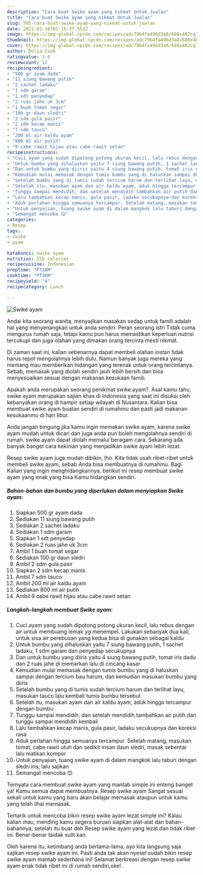 ```yaml
---
description: "Cara buat Swike ayam yang nikmat Untuk Jualan"
title: "Cara buat Swike ayam yang nikmat Untuk Jualan"
slug: 705-cara-buat-swike-ayam-yang-nikmat-untuk-jualan
date: 2021-01-16T01:15:37.553Z
image: https://img-global.cpcdn.com/recipes/adc79b4fa496d3a8/680x482cq70/swike-ayam-foto-resep-utama.jpg
thumbnail: https://img-global.cpcdn.com/recipes/adc79b4fa496d3a8/680x482cq70/swike-ayam-foto-resep-utama.jpg
cover: https://img-global.cpcdn.com/recipes/adc79b4fa496d3a8/680x482cq70/swike-ayam-foto-resep-utama.jpg
author: Delia Cook
ratingvalue: 3.6
reviewcount: 12
recipeingredient:
- "500 gr ayam dada"
- "11 siung bawang putih"
- "2 sachet ladaku"
- "1 sdm garam"
- "1 sdt penyedap"
- "2 ruas jahe uk 3cm"
- "1 buah tomat segar"
- "100 gr daun sledri"
- "2 sdm gula pasir"
- "2 sdm kecap manis"
- "7 sdm tauco"
- "200 ml air kaldu ayam"
- "800 ml air putih"
- "9 cabe rawit hijau atau cabe rawit setan"
recipeinstructions:
- "Cuci ayam yang sudah dipotong potong ukuran kecil, lalu rebus dengan air untuk membuang lemak yg menempel. Lakukan sebanyak dua kali, untuk sisa air perebusan yang kedua bisa di gunakan sebagai kaldu"
- "Untuk bumbu yang dihaluskan yaitu 7 siung bawang putih, 1 sachet ladaku, 1 sdm garam dan penyedap secukupnya"
- "Dan untuk bumbu yang diiris yaitu 4 siung bawang putih, tomat iris dadu dan 2 ruas jahe di memarkan lalu di cincang kasar"
- "Kemudian mulai memasak dengan tumis bumbu yang di haluskan sampai dengan tercium bau harum, dan kemudian masukan bumbu yang diiris"
- "Setelah bumbu yang di tumis sudah tercium harum dan terlihat layu, masukan tauco lalu kembali tumis bumbu tersebut"
- "Setelah itu, masukan ayam dan air kaldu ayam, aduk hingga tercampur dengan bumbu"
- "Tunggu sampai mendidih, dan setelah mendidih tambahkan air putih dan tunggu sampai mendidih kembali"
- "Lalu tambahkan kecap manis, gula pasir, ladaku secukupnya dan koreksi rasa"
- "Aduk perlahan hingga semuanya tercampur. Setelah matang, masukan tomat, cabe rawit utuh dan sedikit irisan daun sledri, masak sebentar lalu matikan kompor"
- "Untuk penyajian, tuang swike ayam di dalam mangkok lalu taburi dengan sledri iris, lalu sajikan"
- "Semangat mencoba 😊"
categories:
- Resep
tags:
- swike
- ayam

katakunci: swike ayam 
nutrition: 155 calories
recipecuisine: Indonesian
preptime: "PT18M"
cooktime: "PT36M"
recipeyield: "4"
recipecategory: Lunch

---
```



![Swike ayam](https://img-global.cpcdn.com/recipes/adc79b4fa496d3a8/680x482cq70/swike-ayam-foto-resep-utama.jpg)

Andai kita seorang wanita, menyajikan masakan sedap untuk famili adalah hal yang menyenangkan untuk anda sendiri. Peran seorang istri Tidak cuma mengurus rumah saja, tetapi kamu pun harus memastikan keperluan nutrisi tercukupi dan juga olahan yang dimakan orang tercinta mesti nikmat.

Di zaman  saat ini, kalian sebenarnya dapat membeli olahan instan tidak harus repot mengolahnya lebih dulu. Namun banyak juga mereka yang memang mau memberikan hidangan yang terenak untuk orang tercintanya. Sebab, memasak yang diolah sendiri jauh lebih bersih dan bisa menyesuaikan sesuai dengan makanan kesukaan famili. 



Apakah anda merupakan seorang penikmat swike ayam?. Asal kamu tahu, swike ayam merupakan sajian khas di Indonesia yang saat ini disukai oleh kebanyakan orang di hampir setiap wilayah di Nusantara. Kalian bisa membuat swike ayam buatan sendiri di rumahmu dan pasti jadi makanan kesukaanmu di hari libur.

Anda jangan bingung jika kamu ingin memakan swike ayam, karena swike ayam mudah untuk dicari dan juga anda pun boleh mengolahnya sendiri di rumah. swike ayam dapat diolah memalui beragam cara. Sekarang ada banyak banget cara kekinian yang menjadikan swike ayam lebih lezat.

Resep swike ayam juga mudah dibikin, lho. Kita tidak usah ribet-ribet untuk membeli swike ayam, sebab Anda bisa membuatnya di rumahmu. Bagi Kalian yang ingin menghidangkannya, berikut ini resep membuat swike ayam yang enak yang bisa Kamu hidangkan sendiri.

<!--inarticleads1-->

##### Bahan-bahan dan bumbu yang diperlukan dalam menyiapkan Swike ayam:

1. Siapkan 500 gr ayam dada
1. Sediakan 11 siung bawang putih
1. Sediakan 2 sachet ladaku
1. Sediakan 1 sdm garam
1. Siapkan 1 sdt penyedap
1. Sediakan 2 ruas jahe uk 3cm
1. Ambil 1 buah tomat segar
1. Sediakan 100 gr daun sledri
1. Ambil 2 sdm gula pasir
1. Siapkan 2 sdm kecap manis
1. Ambil 7 sdm tauco
1. Ambil 200 ml air kaldu ayam
1. Sediakan 800 ml air putih
1. Ambil 9 cabe rawit hijau atau cabe rawit setan




<!--inarticleads2-->

##### Langkah-langkah membuat Swike ayam:

1. Cuci ayam yang sudah dipotong potong ukuran kecil, lalu rebus dengan air untuk membuang lemak yg menempel. Lakukan sebanyak dua kali, untuk sisa air perebusan yang kedua bisa di gunakan sebagai kaldu
1. Untuk bumbu yang dihaluskan yaitu 7 siung bawang putih, 1 sachet ladaku, 1 sdm garam dan penyedap secukupnya
1. Dan untuk bumbu yang diiris yaitu 4 siung bawang putih, tomat iris dadu dan 2 ruas jahe di memarkan lalu di cincang kasar
1. Kemudian mulai memasak dengan tumis bumbu yang di haluskan sampai dengan tercium bau harum, dan kemudian masukan bumbu yang diiris
1. Setelah bumbu yang di tumis sudah tercium harum dan terlihat layu, masukan tauco lalu kembali tumis bumbu tersebut
1. Setelah itu, masukan ayam dan air kaldu ayam, aduk hingga tercampur dengan bumbu
1. Tunggu sampai mendidih, dan setelah mendidih tambahkan air putih dan tunggu sampai mendidih kembali
1. Lalu tambahkan kecap manis, gula pasir, ladaku secukupnya dan koreksi rasa
1. Aduk perlahan hingga semuanya tercampur. Setelah matang, masukan tomat, cabe rawit utuh dan sedikit irisan daun sledri, masak sebentar lalu matikan kompor
1. Untuk penyajian, tuang swike ayam di dalam mangkok lalu taburi dengan sledri iris, lalu sajikan
1. Semangat mencoba 😊




Ternyata cara membuat swike ayam yang mantab simple ini enteng banget ya! Kamu semua dapat membuatnya. Resep swike ayam Sangat sesuai sekali untuk kamu yang baru akan belajar memasak ataupun untuk kamu yang telah lihai memasak.

Tertarik untuk mencoba bikin resep swike ayam lezat simple ini? Kalau kalian mau, mending kamu segera buruan siapkan alat-alat dan bahan-bahannya, setelah itu buat deh Resep swike ayam yang lezat dan tidak ribet ini. Benar-benar taidak sulit kan. 

Oleh karena itu, ketimbang anda berlama-lama, ayo kita langsung saja sajikan resep swike ayam ini. Pasti anda tak akan nyesel sudah bikin resep swike ayam mantab sederhana ini! Selamat berkreasi dengan resep swike ayam enak tidak ribet ini di rumah sendiri,oke!.


